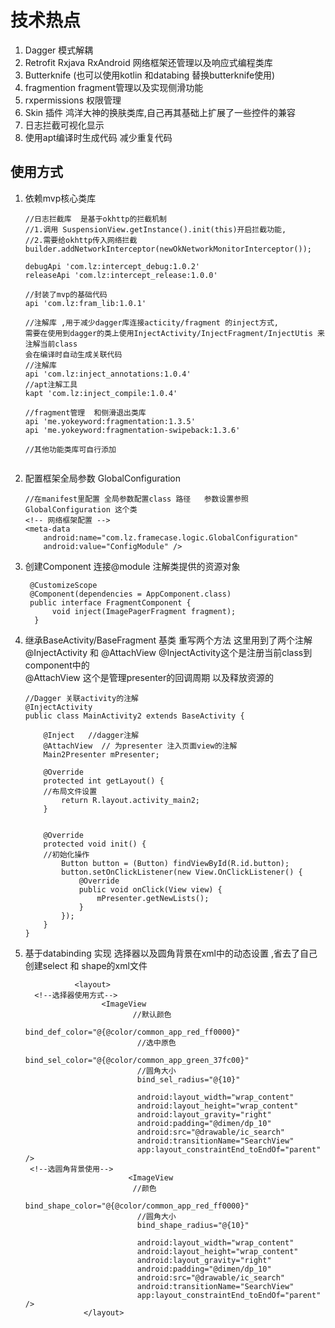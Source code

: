 # 技术热点

1. Dagger 模式解耦 
2. Retrofit Rxjava RxAndroid    网络框架还管理以及响应式编程类库
3. Butterknife  (也可以使用kotlin  和databing 替换butterknife使用)
4. fragmention  fragment管理以及实现侧滑功能
5. rxpermissions 权限管理
6.  Skin 插件  鸿洋大神的换肤类库,自己再其基础上扩展了一些控件的兼容
7. 日志拦截可视化显示
8. 使用apt编译时生成代码  减少重复代码

## 使用方式

1. 依赖mvp核心类库

   ```
   //日志拦截库  是基于okhttp的拦截机制
   //1.调用 SuspensionView.getInstance().init(this)开启拦截功能,
   //2.需要给okhttp传入网络拦截builder.addNetworkInterceptor(newOkNetworkMonitorInterceptor());
   
   debugApi 'com.lz:intercept_debug:1.0.2'
   releaseApi 'com.lz:intercept_release:1.0.0'
   
   //封装了mvp的基础代码
   api 'com.lz:fram_lib:1.0.1'
   
   //注解库 ,用于减少dagger库连接acticity/fragment 的inject方式,
   需要在使用到dagger的类上使用InjectActivity/InjectFragment/InjectUtis 来注解当前class 
   会在编译时自动生成关联代码
   //注解库
   api 'com.lz:inject_annotations:1.0.4'
   //apt注解工具
   kapt 'com.lz:inject_compile:1.0.4'
   
   //fragment管理  和侧滑退出类库
   api 'me.yokeyword:fragmentation:1.3.5'
   api 'me.yokeyword:fragmentation-swipeback:1.3.6'
   
   //其他功能类库可自行添加
   
   
   ```

1. 配置框架全局参数  GlobalConfiguration 

   ```
   //在manifest里配置 全局参数配置class 路径   参数设置参照 GlobalConfiguration 这个类
   <!-- 网络框架配置 -->
   <meta-data
       android:name="com.lz.framecase.logic.GlobalConfiguration"
       android:value="ConfigModule" />
   ```
1. 创建Component 连接@module 注解类提供的资源对象
   ```
    @CustomizeScope
    @Component(dependencies = AppComponent.class)
    public interface FragmentComponent {
         void inject(ImagePagerFragment fragment);
     }

    ```
   

1. 继承BaseActivity/BaseFragment  基类  重写两个方法
   这里用到了两个注解  @InjectActivity  和  @AttachView  @InjectActivity这个是注册当前class到component中的    
   @AttachView 这个是管理presenter的回调周期 以及释放资源的 

   ```
   //Dagger 关联activity的注解
   @InjectActivity
   public class MainActivity2 extends BaseActivity {
   
       @Inject   //dagger注解
       @AttachView  // 为presenter 注入页面view的注解
       Main2Presenter mPresenter;
   
       @Override
       protected int getLayout() {
       //布局文件设置
           return R.layout.activity_main2;
       }
   
   
       @Override
       protected void init() {
       //初始化操作
           Button button = (Button) findViewById(R.id.button);
           button.setOnClickListener(new View.OnClickListener() {
               @Override
               public void onClick(View view) {
                   mPresenter.getNewLists();
               }
           });
       }
   }
   ```
   
   
1. 基于databinding 实现 选择器以及圆角背景在xml中的动态设置 ,省去了自己创建select  和 shape的xml文件

   ```
              <layout>
     <!--选择器使用方式-->
                    <ImageView
                           //默认颜色
                            bind_def_color="@{@color/common_app_red_ff0000}"
                            //选中原色
                            bind_sel_color="@{@color/common_app_green_37fc00}"
                            //圆角大小
                            bind_sel_radius="@{10}"
 
                            android:layout_width="wrap_content"
                            android:layout_height="wrap_content"
                            android:layout_gravity="right"
                            android:padding="@dimen/dp_10"
                            android:src="@drawable/ic_search"
                            android:transitionName="SearchView"
                            app:layout_constraintEnd_toEndOf="parent" />
    <!--选圆角背景使用-->
                          <ImageView
                           //颜色
                            bind_shape_color="@{@color/common_app_red_ff0000}"
                            //圆角大小
                            bind_shape_radius="@{10}"
              
                            android:layout_width="wrap_content"
                            android:layout_height="wrap_content"
                            android:layout_gravity="right"
                            android:padding="@dimen/dp_10"
                            android:src="@drawable/ic_search"
                            android:transitionName="SearchView"
                            app:layout_constraintEnd_toEndOf="parent" />
                </layout>
   ```


